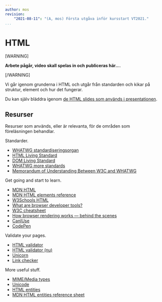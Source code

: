 ```yaml
---
author: mos
revision:
    "2021-08-11": "(A, mos) Första utgåva inför kursstart VT2021."
...
```

HTML
====================

[WARNING]

**Arbete pågår, video skall spelas in och publiceras här...**.

[/WARNING]

Vi går igenom grunderna i HTML och utgår från standarden och kikar på struktur, element och hur det fungerar.

<!--
Videon är XX minuter lång.

[YOUTUBE src="WmFHIZ_4exo" width=700 caption="Funktioner och programmera i databasen (med Mikael)."]
-->

Du kan själv bläddra igenom [de HTML slides som används i presentationen](https://dbwebb-se.github.io/webtec/lecture/L02-html/slide.html).



Resurser
------------------------

Resurser som används, eller är relevanta, för de områden som föreläsningen behandlar.

Standarder.

* [WHATWG standardiseringsorgan](https://whatwg.org/)
* [HTML Living Standard](https://html.spec.whatwg.org/)
* [DOM Living Standard](https://dom.spec.whatwg.org/)
* [WHATWG more standards](https://spec.whatwg.org/)
* [Memorandum of Understanding Between W3C and WHATWG](https://www.w3.org/2019/04/WHATWG-W3C-MOU.html)

Get going and start to learn.

* [MDN HTML](https://developer.mozilla.org/en-US/docs/Web/HTML)
* [MDN HTML elements reference](https://developer.mozilla.org/en-US/docs/Web/HTML/Element)
* [W3Schools HTML](https://www.w3schools.com/html/)
* [What are browser developer tools?](https://developer.mozilla.org/en-US/docs/Learn/Common_questions/What_are_browser_developer_tools)
* [W3C cheatsheet](https://www.w3.org/2009/cheatsheet/)
* [How browser rendering works — behind the scenes](https://blog.logrocket.com/how-browser-rendering-works-behind-scenes/)
* [CanIUse](https://caniuse.com/)
* [CodePen](https://codepen.io/)

Validate your pages.

* [HTML validator](https://validator.w3.org/)
* [HTML validator (nu)](https://validator.w3.org/nu/)
* [Unicorn](https://validator.w3.org/unicorn/)
* [Link checker](https://validator.w3.org/checklink)

More useful stuff.

* [MIME/Media types](https://en.wikipedia.org/wiki/Media_type)
* [Unicode](https://en.wikipedia.org/wiki/Unicode)
* [HTML entities](https://en.wikipedia.org/wiki/List_of_XML_and_HTML_character_entity_references)
* [MDN HTML entities reference sheet](https://dev.w3.org/html5/html-author/charref)
